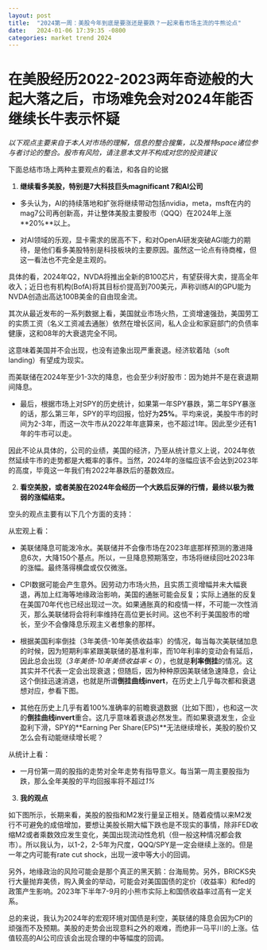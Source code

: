 ```yaml
---
layout: post
title:  "2024第一周：美股今年到底是要涨还是要跌？一起来看市场主流的牛熊论点"
date:   2024-01-06 17:39:35 -0800
categories: market trend 2024
---
```

# 在美股经历2022-2023两年奇迹般的大起大落之后，市场难免会对2024年能否继续长牛表示怀疑

*以下观点主要来自于本人对市场的理解，信息的整合搜集，以及推特space诸位参与者讨论的整合。股市有风险，请注意本文并不构成对您的投资建议*

下面总结市场上两种主要观点的看法，和各自的论据

 1. **继续看多美股，特别是7大科技巨头magnificant 7和AI公司**

 - 多头认为，AI的持续落地和扩张将继续带动包括nvidia，meta，msft在内的mag7公司再创新高，并让整体美股主要股市（QQQ）在2024年上涨**20%**以上。

 - 对AI领域的乐观，显卡需求的居高不下，和对OpenAI研发突破AGI能力的期待，是他们看多美股特别是科技板块的主要原因。虽然这一论点有待商榷，但这一看法也不完全是主观的。

具体的看，2024年Q2，NVDA将推出全新的B100芯片，有望获得大卖，提高全年收入；近日也有机构(BofA)将其目标价提高到700美元，声称训练AI的GPU能为NVDA创造出高达100B美金的自由现金流。

其次从最近发布的一系列数据上看，美国就业市场火热，工资增速强劲，美国劳工的实质工资（名义工资减去通胀）依然在增长区间，私人企业和家庭部门的负债率健康，这和08年的大衰退完全不同。

这意味着美国并不会出现，也没有迹象出现严重衰退。经济软着陆（soft landing）有望成为现实。

而美联储在2024年至少1-3次的降息，也会至少利好股市：因为她并不是在衰退期间降息。

 - 最后，根据市场上对SPY的历史统计，如果第一年SPY暴跌，第二年SPY暴涨的话，那么第三年，SPY的平均回报，恰好为**25%**。平均来说，美股牛市的时间为2-3年，而这一次牛市从2022年年底算来，也不超过1年。因此至少还有1年的牛市可以走。

因此不论从具体的，公司的业绩，美国的经济，乃至从统计意义上说，2024年依然延续牛市的走势都是大概率的事件。当然，2024年的涨幅应该不会达到2023年的高度，毕竟这一年我们有2022年暴跌后的基数效应。


 2. **看空美股，或者美股在2024年会经历一个大跌后反弹的行情，最终以极为微弱的涨幅结束。**

空头的观点主要有以下几个方面的支持：

从宏观上看： 

 - 美联储降息可能泼冷水。美联储并不会像市场在2023年底那样预测的激进降息6次，大降150个基点。所以，一旦降息预期落空，市场将继续回吐2023年的涨幅。最终落得横盘或仅仅微涨。

 - CPI数据可能会产生意外。因劳动力市场火热，且实质工资增幅并未大幅衰退，再加上红海等地缘政治影响，美国的通胀可能会反复；实际上通胀的反复在美国70年代也已经出现过一次。如果通胀真的和疫情一样，不可能一次性消灭，那么美联储将会将利率维持在高位更长时间。这也不利于美国股市的增长，至少不会像降息乐观主义者想象的那样。

 - 根据美国利率倒挂（3年美债-10年美债收益率）的情况，每当每次美联储加息的时候，因为短期利率紧跟美联储的基准利率，而10年利率的变动会有延后，因此总会出现（*3年美债-10年美债收益率 < 0*），也就是**利率倒挂**的情况。这其实并不代表一定会出现衰退；但随后，因为种种原因美联储急速降息，会让这个倒挂迅速消退，也就是所谓**倒挂曲线invert**，在历史上几乎每次都和衰退想对应，参看下图。

 - 其他在历史上几乎有着100%准确率的前瞻衰退数据（比如下图），也和这一次的**倒挂曲线invert**重合。这几乎意味着衰退必然发生。而如果衰退发生，企业盈利下滑，SPY的**Earning Per Share(EPS)**无法继续增长，美股的股价又怎么会有动能继续增长呢？


从统计上看：

 - 一月份第一周的股指的走势对全年走势有指导意义。每当第一周主要股指为跌，那么全年美股的平均回报率将不超过*1%*

 3. **我的观点**

如下图所示，长期来看，美股的股指和M2发行量呈正相关。随着疫情以来M2发行不可避免的成倍增加，要想让美股长期大幅下跌也是不现实的事情，除非FED收缩M2或者乘数效应发生变化，美国出现流动性危机（但一般这种情况都会救市）。所以我认为，以1-2，2-5年为尺度，QQQ/SPY是一定会继续上涨的。但是一年之内可能有rate cut shock，出现一波中等大小的回调。

另外，地缘政治的风险可能会是那个真正的黑天鹅：台海局势。另外，BRICKS央行大量抛弃美债，购入黄金的举动，可能会对美国国债的定价（收益率）和fed的政策产生影响。2023年下半年7-9月的小熊市实际上和国债收益率过高有一定关系。

总的来说，我认为2024年的宏观环境对国债是利空，美联储的降息会因为CPI的顽强而不及预期。美股的走势会出现意料之外的艰难，而绝非一马平川的上涨。估值较高的AI公司应该会出现合理的中等幅度的回调。